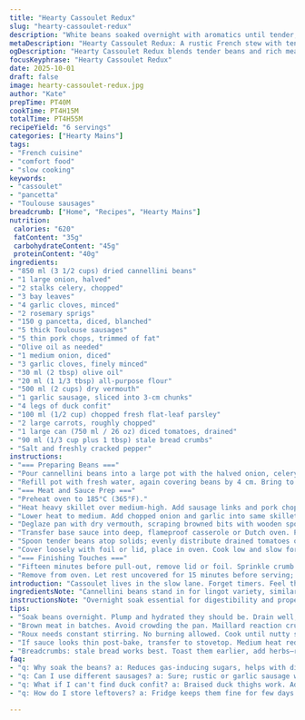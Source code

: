 ```yaml
---
title: "Hearty Cassoulet Redux"
slug: "hearty-cassoulet-redux"
description: "White beans soaked overnight with aromatics until tender; pork chops and Toulouse sausages browned, then simmered with wine, fresh herbs, and duck confit. A rustic French stew layered with tomatoes and rich garlic sausage, slow-cooked to tender perfection. Finished under the broiler with crunchy golden breadcrumbs. Slightly tweaked for deeper flavor, replacing lard with pancetta and swapping the white wine for dry vermouth. Times and steps adjusted to emphasize technique and sensory cues, ideal for the home cook wanting mastery over every element."
metaDescription: "Hearty Cassoulet Redux: A rustic French stew with tender beans and rich meats, finished under the broiler for a crunchy bite."
ogDescription: "Hearty Cassoulet Redux blends tender beans and rich meats; a French classic reimagined for depth of flavor and sensory experience."
focusKeyphrase: "Hearty Cassoulet Redux"
date: 2025-10-01
draft: false
image: hearty-cassoulet-redux.jpg
author: "Kate"
prepTime: PT40M
cookTime: PT4H15M
totalTime: PT4H55M
recipeYield: "6 servings"
categories: ["Hearty Mains"]
tags:
- "French cuisine"
- "comfort food"
- "slow cooking"
keywords:
- "cassoulet"
- "pancetta"
- "Toulouse sausages"
breadcrumb: ["Home", "Recipes", "Hearty Mains"]
nutrition: 
 calories: "620"
 fatContent: "35g"
 carbohydrateContent: "45g"
 proteinContent: "40g"
ingredients:
- "850 ml (3 1/2 cups) dried cannellini beans"
- "1 large onion, halved"
- "2 stalks celery, chopped"
- "3 bay leaves"
- "4 garlic cloves, minced"
- "2 rosemary sprigs"
- "150 g pancetta, diced, blanched"
- "5 thick Toulouse sausages"
- "5 thin pork chops, trimmed of fat"
- "Olive oil as needed"
- "1 medium onion, diced"
- "3 garlic cloves, finely minced"
- "30 ml (2 tbsp) olive oil"
- "20 ml (1 1/3 tbsp) all-purpose flour"
- "500 ml (2 cups) dry vermouth"
- "1 garlic sausage, sliced into 3-cm chunks"
- "4 legs of duck confit"
- "100 ml (1/2 cup) chopped fresh flat-leaf parsley"
- "2 large carrots, roughly chopped"
- "1 large can (750 ml / 26 oz) diced tomatoes, drained"
- "90 ml (1/3 cup plus 1 tbsp) stale bread crumbs"
- "Salt and freshly cracked pepper"
instructions:
- "=== Preparing Beans ==="
- "Pour cannellini beans into a large pot with the halved onion, celery, bay leaves, minced garlic, rosemary sprigs, and blanched pancetta. Cover with cold water by at least 4 cm (1 1/2 in); soak 10 to 14 hours. This swelling phase is essential. Drain, discard soaking liquid."
- "Refill pot with fresh water, again covering beans by 4 cm. Bring to a vigorous boil, then reduce heat to maintain a stubborn low simmer. Skim foam aggressively as it forms. Cook beans until tender but not mushy—test by squashing one between fingers; it should give easily but not collapse. Approximately 40 minutes, but rely on feel over clock. Salt halfway through cooking. Drain, reserve cooking liquid. Discard bay leaves, onion, celery, rosemary, pancetta."
- "=== Meat and Sauce Prep ==="
- "Preheat oven to 185°C (365°F)."
- "Heat heavy skillet over medium-high. Add sausage links and pork chops, drizzled with olive oil. Brown evenly until skins blister and meat caramelizes well, about 6 minutes per side. Avoid overcrowding to get proper Maillard reaction. Remove and set aside; keep hot."
- "Lower heat to medium. Add chopped onion and garlic into same skillet, stir until translucent, about 3 minutes. Sprinkle flour evenly, stir constantly to form roux; cook until scent turns slightly nutty, roughly 2 minutes. Mustn’t scorch—stir nonstop."
- "Deglaze pan with dry vermouth, scraping browned bits with wooden spoon. Let reduce by a third, bubbling steadily. Add reserved bean cooking liquid gradually; allow mixture to thicken with gentle boil. Once gravy coats the back of a spoon cleanly, remove from heat."
- "Transfer base sauce into deep, flameproof casserole or Dutch oven. Pierce garlic sausage skin repeatedly with knife tip (keeps flavor in sauce, releases aroma). Nestle sausage chunks into sauce, add duck legs confit, browned sausages, pork chops, parsley, and carrots. Don’t stir robustly now; layer gently for even cooking."
- "Spoon tender beans atop solids; evenly distribute drained tomatoes on surface. Lightly press down but don’t mash. Season with salt and cracked black pepper, remembering duck and sausage add salt."
- "Cover loosely with foil or lid, place in oven. Cook low and slow for 3 hours, checking after 2 1/2 hours to ensure bubbling persists but not vigorously. Taste liquid for balance; adjust seasoning. If mixture looks dry, add reserved bean broth or water, one ladle at a time."
- "=== Finishing Touches ==="
- "Fifteen minutes before pull-out, remove lid or foil. Sprinkle crumb mixture evenly over surface. Push hot broiler or grill on high. Position cassoulet within 10 cm (4 in) of heat source. Watch carefully; breadcrumbs must toast to deep golden brown, crackling slightly. Smell toasted bread and herbs; visual cues critical to avoid burning bitter bits."
- "Remove from oven. Let rest uncovered for 15 minutes before serving; flavors will marry, sauce will thicken further. Cassoulet should be rich but not soupy, with contrasting textures — soft beans, crisp crumb, tender meat falling from bones, aromatic sauce lingering on palate."
introduction: "Cassoulet lives in the slow lane. Forget timers. Feel the beans swelling overnight — they must be plump, hydrated but intact. Pancetta replaces traditional lard; fire-roasted flavors brought by pork fat, punch of vermouth swapped for white wine adds a fragrant herbal note. Keep sausages scored, skins cracked, else they burst and lose flavor into sauce. Browning meat first locks juices; brown bits scraped up add depth without extra seasoning. Texture is king — beans tender but whole, crust crackling under your fork, meat shredding with a spoon. Slow oven heat bakes melds pointers; much useful knowledge tucked into each hour watching the stew bubble. No shortcuts. Just layers of flavor and patience."
ingredientsNote: "Cannellini beans stand in for lingot variety, similar texture and creaminess; soak long, discard first soaking water to reduce gas-inducing sugars. Pancetta is drier and saltier than lard; blanch briefly to trim some fat but keep flavor. Vermouth over wine adds herbal punch but any dry white can work—avoid sweet or oaky styles that unbalance. Toulouse sausages bring garlic spice; if unavailable use any rustic French sausage with some fat. Garlic sausage replaces saucisson à l'ail, hold back on spices if unfamiliar or too hot. Duck confit lends richness, available pre-cooked or homemade; do not rinse before adding, fat is flavor carrier. Breadcrumbs: day-old rustic bread toasted with fresh herbs works well; store-bought can be dry and flavorless. Adjust salt after meats and duck salt their own way in."
instructionsNote: "Overnight soak essential for digestibility and proper cooking. Rinse and drain beans well; lingering starch inhibits even cooking. Low simmer ensures intact skins. Salt beans mid-cook to prevent toughening skins. Browning sausages and chops separately keeps flavor clean and prevents steaming—don’t overcrowd pan or meat steams instead. Roux adds thickness and body; balance cooking time here to avoid raw flour taste. Deglazing pulls fond into the sauce; slow reduction concentrates flavor. Pierce garlic sausage for perfumed release without burst. Layering rather than mixing promotes even cooking and texture contrast. Keeping casserole loosely covered during first 3 hours prevents drying but allows slow evaporation. Finishing under grill crisps crumbs for tactile contrast; watch close as raisins beyond perfect burn quickly. Resting post-cook lets sauce thicken, flavors marry better. Ideal cassoulet is hearty but balanced, not sloppy or dry—visual cues outweigh strict timings."
tips:
- "Soak beans overnight. Plump and hydrated they should be. Drain well; boiling too long turns them mushy. Catching texture right key. Watch for visual cues."
- "Brown meat in batches. Avoid crowding the pan. Maillard reaction crucial for flavor. Juicy and caramelized pieces matter. Keep an eye on heat to prevent burning."
- "Roux needs constant stirring. No burning allowed. Cook until nutty smell arises; this rich base is what thickens the sauce. Don't rush or skip that step."
- "If sauce looks thin post-bake, transfer to stovetop. Medium heat reduces it nicely. Stir until desired thickness; care with heat not to scorch any flavor."
- "Breadcrumbs: stale bread works best. Toast them earlier, add herbs—results in more flavor. Watch closely under broiler, don’t want burnt bits ruining texture."
faq:
- "q: Why soak the beans? a: Reduces gas-inducing sugars, helps with digestibility. Plus, plump beans cook better. Better texture overall."
- "q: Can I use different sausages? a: Sure; rustic or garlic sausage works. Adjust spices to taste. But Toulouse gives that classic feel."
- "q: What if I can't find duck confit? a: Braised duck thighs work. Adjust cook time accordingly. Make sure to keep some fat for flavor."
- "q: How do I store leftovers? a: Fridge keeps them fine for few days. Reheat gently. Add broth if too thick. Freezing works too; defrost carefully."

---
```

